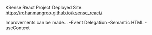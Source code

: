 KSense React Project
Deployed Site: https://rohanmangroo.github.io/ksense_react/

Improvements can be made...
-Event Delegation
-Semantic HTML
-useContext
